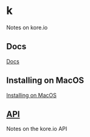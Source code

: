 # k
Notes on kore.io

## Docs
[Docs](/docs)

## Installing on MacOS

[Installing on MacOS](/docs/install-macosx.md/)

## [API](api/index.md)
Notes on the kore.io API
